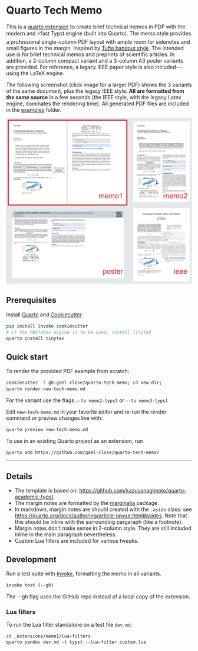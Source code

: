 # Quarto Tech Memo

This is a [quarto extension](https://quarto.org/) to create brief technical memos in PDF 
with the modern and ⚡fast Typst engine (built into Quarto).
The memo style provides a professional single-column PDF layout 
with ample room for sidenotes and small figures in the margin.
Inspired by [Tufte handout style](https://rstudio.github.io/tufte/).
The intended use is for brief technical memos and preprints of scientific articles.
In addition, a 2-column compact variant and a 3-column A3 poster variants are provided.
For reference, a legacy IEEE paper style is also included---using the LaTeX engine.

The following screenshot (click image for a larger PDF) shows the 3 variants of the same document, plus the legacy IEEE style.
**All are formatted from the same source** in a few seconds
(the IEEE style, with the legacy Latex engine, dominates the rendering time).
All generated PDF files are included in the [examples](examples) folder.

<a href="examples/collage.pdf">
<img width=600 src=examples/collage.png>
</a>

## Prerequisites

Install [Quarto](https://quarto.org/docs/get-started/) and [Cookiecutter](https://cookiecutter.readthedocs.io/en/latest/installation.html).
```bash
pip install invoke cookiecutter
# if the PDFlatex engine is to be used, install TinyTeX
quarto install tinytex
```

## Quick start

To render the provided PDF example from scratch:

```bash
cookiecutter -f gh:gael-close/quarto-tech-memo; cd new-dir;
quarto render new-tech-memo.md 
```

For the variant use the flags `--to memo2-typst` or `--to memo3-typst`

Edit `new-tech-memo.md` in your favorite editor and re-run the render command or preview changes live with:

```bash
quarto preview new-tech-memo.md
```

To use in an existing Quarto project as an extension, run

```bash
quarto add https://github.com/gael-close/quarto-tech-memo/
```

---

## Details

* The template is based on: https://github.com/kazuyanagimoto/quarto-academic-typst.
* The margin notes are formatted by the [marginalia](https://typst.app/universe/package/marginalia/) package.
* In markdown, margin notes are should created with the `.aside` class: 
  see https://quarto.org/docs/authoring/article-layout.html#asides. 
  Note that this should be inline with the surrounding pargaraph (like a footnote).
* Margin notes don't make sense in 2-column style. 
They are still included inline in the main paragraph nevertheless.
* Custom Lua filters are included for various tweaks.

## Development

Run a test suite with [Invoke](https://www.pyinvoke.org/),
formatting the memo in all variants.

```bash
invoke test (--gh)
```

The --gh flag uses the GitHub repo instead of a local copy of the extension. 

### Lua filters

To run the Lua filter standalone on a test file `dev.md`:

```
cd _extensions/meme1/lua-filters
quarto pandoc dev.md -t typst --lua-filter custom.lua
```
